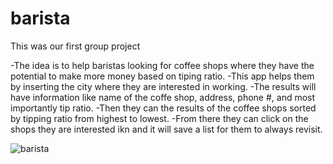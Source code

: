 # barista

This was our first group project

-The idea is to help baristas looking for coffee shops where they have the potential to make more money based on tiping ratio.
-This app helps them by inserting the city where they are interested in working.
-The results will have information like name of the coffe shop, address, phone #, and most importantly tip ratio.
-Then they can the results of the coffee shops sorted by tipping ratio from highest to lowest.
-From there they can click on the shops they are interested ikn and it will save a list for them to always revisit.




![barista](https://user-images.githubusercontent.com/28827821/32977422-5dda86a6-cbea-11e7-8a00-b5fa0a0b1fe7.JPG)
